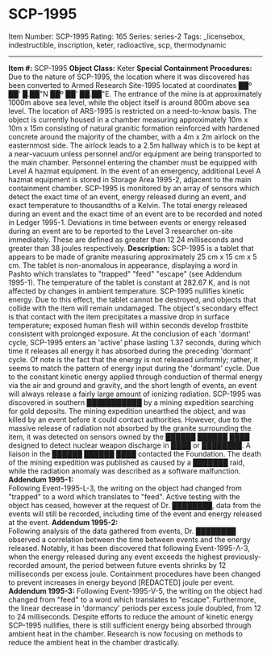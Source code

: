 # SCP-1995
Item Number: SCP-1995
Rating: 165
Series: series-2
Tags: _licensebox, indestructible, inscription, keter, radioactive, scp, thermodynamic

---

**Item #:** SCP-1995
**Object Class:** Keter
**Special Containment Procedures:** Due to the nature of SCP-1995, the location where it was discovered has been converted to Armed Research Site-1995 located at coordinates ██º ██' █.██"N ██º ██' ██.██"E. The entrance of the mine is at approximately 1000m above sea level, while the object itself is around 800m above sea level. The location of ARS-1995 is restricted on a need-to-know basis. The object is currently housed in a chamber measuring approximately 10m x 10m x 15m consisting of natural granitic formation reinforced with hardened concrete around the majority of the chamber, with a 4m x 2m airlock on the easternmost side. The airlock leads to a 2.5m hallway which is to be kept at a near-vacuum unless personnel and/or equipment are being transported to the main chamber. Personnel entering the chamber must be equipped with Level A hazmat equipment. In the event of an emergency, additional Level A hazmat equipment is stored in Storage Area 1995-2, adjacent to the main containment chamber. SCP-1995 is monitored by an array of sensors which detect the exact time of an event, energy released during an event, and exact temperature to thousandths of a Kelvin. The total energy released during an event and the exact time of an event are to be recorded and noted in Ledger 1995-1. Deviations in time between events or energy released during an event are to be reported to the Level 3 researcher on-site immediately. These are defined as greater than 12 24 milliseconds and greater than 38 joules respectively.
**Description:** SCP-1995 is a tablet that appears to be made of granite measuring approximately 25 cm x 15 cm x 5 cm. The tablet is non-anomalous in appearance, displaying a word in Pashto which translates to "trapped" "feed" "escape" (see Addendum 1995-1). The temperature of the tablet is constant at 282.67 K, and is not affected by changes in ambient temperature.
SCP-1995 nullifies kinetic energy. Due to this effect, the tablet cannot be destroyed, and objects that collide with the item will remain undamaged. The object's secondary effect is that contact with the item precipitates a massive drop in surface temperature; exposed human flesh will within seconds develop frostbite consistent with prolonged exposure. At the conclusion of each 'dormant' cycle, SCP-1995 enters an 'active' phase lasting 1.37 seconds, during which time it releases all energy it has absorbed during the preceding 'dormant' cycle. Of note is the fact that the energy is not released uniformly; rather, it seems to match the pattern of energy input during the 'dormant' cycle. Due to the constant kinetic energy applied through conduction of thermal energy via the air and ground and gravity, and the short length of events, an event will always release a fairly large amount of ionizing radiation.
SCP-1995 was discovered in southern ███████████ by a mining expedition searching for gold deposits. The mining expedition unearthed the object, and was killed by an event before it could contact authorities. However, due to the massive release of radiation not absorbed by the granite surrounding the item, it was detected on sensors owned by the ██████ ██████ ████ designed to detect nuclear weapon discharge in ████ or ████████. A liaison in the ██████ ██████ ████ contacted the Foundation. The death of the mining expedition was published as caused by a ███████ raid, while the radiation anomaly was described as a software malfunction.
**Addendum 1995-1:**  
Following Event-1995-L-3, the writing on the object had changed from "trapped" to a word which translates to "feed". Active testing with the object has ceased, however at the request of Dr. ████████, data from the events will still be recorded, including time of the event and energy released at the event.
**Addendum 1995-2:**  
Following analysis of the data gathered from events, Dr. ████████ observed a correlation between the time between events and the energy released. Notably, it has been discovered that following Event-1995-Λ-3, when the energy released during any event exceeds the highest previously-recorded amount, the period between future events shrinks by 12 milliseconds per excess joule. Containment procedures have been changed to prevent increases in energy beyond [REDACTED] joule per event.
**Addendum 1995-3:**
Following Event-1995-V-5, the writing on the object had changed from "feed" to a word which translates to "escape". Furthermore, the linear decrease in 'dormancy' periods per excess joule doubled, from 12 to 24 milliseconds. Despite efforts to reduce the amount of kinetic energy SCP-1995 nullifies, there is still sufficient energy being absorbed through ambient heat in the chamber. Research is now focusing on methods to reduce the ambient heat in the chamber drastically.